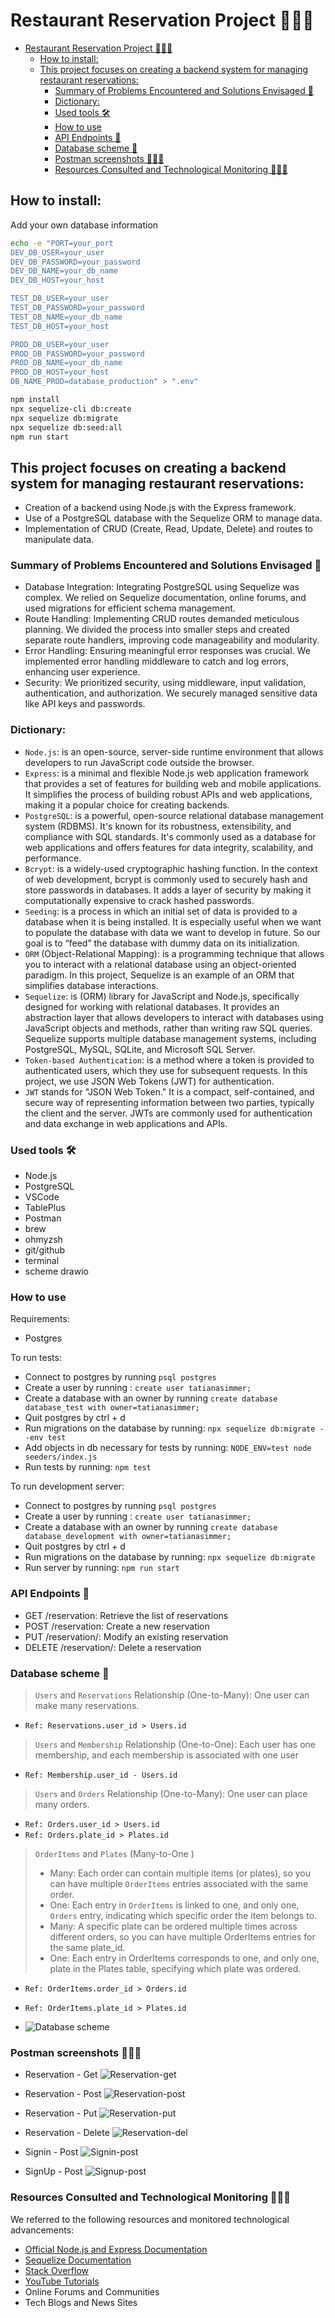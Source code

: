 # Restaurant Reservation Project 👩🏻‍🍳

- [Restaurant Reservation Project 👩🏻‍🍳](#restaurant-reservation-project-)
  - [How to install:](#how-to-install)
  - [This project focuses on creating a backend system for managing restaurant reservations:](#this-project-focuses-on-creating-a-backend-system-for-managing-restaurant-reservations)
    - [Summary of Problems Encountered and Solutions Envisaged 📝](#summary-of-problems-encountered-and-solutions-envisaged-)
    - [Dictionary:](#dictionary)
    - [Used tools 🛠️](#used-tools-️)
    - [How to use](#how-to-use)
    - [API Endpoints 📲](#api-endpoints-)
    - [Database scheme 🎯](#database-scheme-)
    - [Postman screenshots 👩🏻‍🚀](#postman-screenshots-)
    - [Resources Consulted and Technological Monitoring 👩🏻‍💻](#resources-consulted-and-technological-monitoring-)

## How to install:
Add your own database information
```bash
echo -e "PORT=your_port
DEV_DB_USER=your_user
DEV_DB_PASSWORD=your_password
DEV_DB_NAME=your_db_name
DEV_DB_HOST=your_host

TEST_DB_USER=your_user
TEST_DB_PASSWORD=your_password
TEST_DB_NAME=your_db_name
TEST_DB_HOST=your_host

PROD_DB_USER=your_user
PROD_DB_PASSWORD=your_password
PROD_DB_NAME=your_db_name
PROD_DB_HOST=your_host
DB_NAME_PROD=database_production" > ".env"
```

```bash
npm install
npx sequelize-cli db:create 
npx sequelize db:migrate
npx sequelize db:seed:all
npm run start
```

## This project focuses on creating a backend system for managing restaurant reservations:

- Creation of a backend using Node.js with the Express framework.
- Use of a PostgreSQL database with the Sequelize ORM to manage data.
- Implementation of CRUD (Create, Read, Update, Delete) and routes to manipulate data.

### Summary of Problems Encountered and Solutions Envisaged 📝

- Database Integration: Integrating PostgreSQL using Sequelize was complex. We relied on Sequelize documentation, online forums, and used migrations for efficient schema management.
- Route Handling: Implementing CRUD routes demanded meticulous planning. We divided the process into smaller steps and created separate route handlers, improving code manageability and modularity.
- Error Handling: Ensuring meaningful error responses was crucial. We implemented error handling middleware to catch and log errors, enhancing user experience.
- Security: We prioritized security, using middleware, input validation, authentication, and authorization. We securely managed sensitive data like API keys and passwords.

### Dictionary: 
 - `Node.js`: is an open-source, server-side runtime environment that allows developers to run JavaScript code outside the browser. 
 - `Express`: is a minimal and flexible Node.js web application framework that provides a set of features for building web and mobile applications. It simplifies the process of building robust APIs and web applications, making it a popular choice for creating backends.
 - `PostgreSQL`: is a powerful, open-source relational database management system (RDBMS). It's known for its robustness, extensibility, and compliance with SQL standards. It's commonly used as a database for web applications and offers features for data integrity, scalability, and performance.
 - `Bcrypt`: is a widely-used cryptographic hashing function. In the context of web development, bcrypt is commonly used to securely hash and store passwords in databases. It adds a layer of security by making it computationally expensive to crack hashed passwords.
 - `Seeding`: is a process in which an initial set of data is provided to a database when it is being installed. It is especially useful when we want to populate the database with data we want to develop in future. So our goal is to “feed” the database with dummy data on its initialization.
 - `ORM` (Object-Relational Mapping): is a programming technique that allows you to interact with a relational database using an object-oriented paradigm. In this project, Sequelize is an example of an ORM that simplifies database interactions.
- `Sequelize`: is (ORM) library for JavaScript and Node.js, specifically designed for working with relational databases. It provides an abstraction layer that allows developers to interact with databases using JavaScript objects and methods, rather than writing raw SQL queries. Sequelize supports multiple database management systems, including PostgreSQL, MySQL, SQLite, and Microsoft SQL Server.
- `Token-based Authentication`: is a method where a token is provided to authenticated users, which they use for subsequent requests. In this project, we use JSON Web Tokens (JWT) for authentication.
- `JWT` stands for "JSON Web Token." It is a compact, self-contained, and secure way of representing information between two parties, typically the client and the server. JWTs are commonly used for authentication and data exchange in web applications and APIs. 




### Used tools 🛠️

- Node.js
- PostgreSQL
- VSCode
- TablePlus
- Postman
- brew
- ohmyzsh
- git/github
- terminal
- scheme drawio

### How to use

Requirements:
 - Postgres

To run tests:
 - Connect to postgres by running `psql postgres`
 - Create a user by running : `create user tatianasimmer;`
 - Create a database with an owner by running `create database database_test with owner=tatianasimmer;`
 - Quit postgres by ctrl + d
 - Run migrations on the database by running: `npx sequelize db:migrate --env test`
 - Add objects in db necessary for tests by running: `NODE_ENV=test node seeders/index.js`
 - Run tests by running: `npm test`

To run development server:
 - Connect to postgres by running `psql postgres`
 - Create a user by running : `create user tatianasimmer;`
 - Create a database with an owner by running `create database database_development with owner=tatianasimmer;`
 - Quit postgres by ctrl + d
 - Run migrations on the database by running: `npx sequelize db:migrate`
 - Run server by running: `npm run start`

### API Endpoints 📲

- GET /reservation: Retrieve the list of reservations
- POST /reservation: Create a new reservation
- PUT /reservation/: Modify an existing reservation
- DELETE /reservation/: Delete a reservation

### Database scheme 🎯

> `Users` and `Reservations` Relationship (One-to-Many):
> One user can make many reservations.
- `Ref: Reservations.user_id > Users.id`


> `Users` and `Membership` Relationship (One-to-One):
> Each user has one membership, and each membership is associated with one user
- `Ref: Membership.user_id - Users.id`

> `Users` and `Orders` Relationship (One-to-Many):
> One user can place many orders.
- `Ref: Orders.user_id > Users.id`
- `Ref: Orders.plate_id > Plates.id`


> `OrderItems` and `Plates` (Many-to-One )
> - Many: Each order can contain multiple items (or plates), so you can have multiple `OrderItems` entries associated with the same order.
> - One: Each entry in `OrderItems` is linked to one, and only one, `Orders` entry, indicating which specific order the item belongs to.
> - Many: A specific plate can be ordered multiple times across different orders, so you can have multiple OrderItems entries for the same plate_id.
> - One: Each entry in OrderItems corresponds to one, and only one, plate in the Plates table, specifying which plate was ordered.
- `Ref: OrderItems.order_id > Orders.id`
- `Ref: OrderItems.plate_id > Plates.id`


- ![Database scheme](db.png?raw=true  "Database scheme")

### Postman screenshots 👩🏻‍🚀

- Reservation - Get
  ![Reservation-get](reservation-get.png?raw=true "Reservation-get")
- Reservation - Post
  ![Reservation-post](reservation-post.png?raw=true "Reservation-post")
- Reservation - Put
  ![Reservation-put](reservation-put.png?raw=true "Reservation-put")
- Reservation - Delete
  ![Reservation-del](reservation-del.png?raw=true "Reservation-del")

- Signin - Post
  ![Signin-post](signin-post.png?raw=true "Signin-post")
- SignUp - Post
  ![Signup-post](signup-post.png?raw=true "Signup-post")

### Resources Consulted and Technological Monitoring 👩🏻‍💻

We referred to the following resources and monitored technological advancements:

- [Official Node.js and Express Documentation](https://nodejs.org/en/docs)
- [Sequelize Documentation](https://sequelize.org/)
- [Stack Overflow](https://stackoverflow.com/)
- [YouTube Tutorials](https://www.youtube.com/watch?v=tpso18ghda4&t=821s)
- Online Forums and Communities
- Tech Blogs and News Sites
